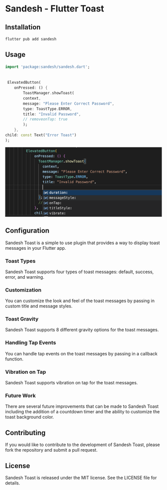 # Sandesh - Flutter Toast

## Installation

```bash
flutter pub add sandesh
```

## Usage

```dart
import 'package:sandesh/sandesh.dart';


 ElevatedButton(
    onPressed: () {
        ToastManager.showToast(
        context,
        message: "Please Enter Correct Password",
        type: ToastType.ERROR,
        title: "Invalid Password",
        // removeonTap: true
        );
    },
child: const Text("Error Toast")
);
```

![](./README_2024-08-13-05-46-10.png)

## Configuration

Sandesh Toast is a simple to use plugin that provides a way to display toast messages in your Flutter app.

### Toast Types

Sandesh Toast supports four types of toast messages: default, success, error, and warning.

### Customization

You can customize the look and feel of the toast messages by passing in custom title and message styles.

### Toast Gravity

Sandesh Toast supports 8 different gravity options for the toast messages.

### Handling Tap Events

You can handle tap events on the toast messages by passing in a callback function.

### Vibration on Tap

Sandesh Toast supports vibration on tap for the toast messages.

### Future Work

There are several future improvements that can be made to Sandesh Toast including the addition of a countdown timer and the ability to customize the toast background color.

## Contributing

If you would like to contribute to the development of Sandesh Toast, please fork the repository and submit a pull request.

## License

Sandesh Toast is released under the MIT license. See the LICENSE file for details.
